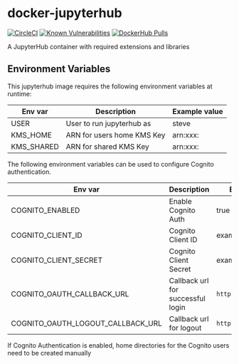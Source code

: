 # docker-jupyterhub

[![CircleCI](https://circleci.com/gh/dwp/docker-jupyterhub.svg?style=svg)](https://circleci.com/gh/dwp/docker-jupyterhub) [![Known Vulnerabilities](https://snyk.io/test/github/dwp/docker-jupyterhub/badge.svg)](https://snyk.io/test/github/dwp/docker-jupyterhub) [![DockerHub Pulls](https://img.shields.io/docker/pulls/dwpdigital/jupyterhub)](https://hub.docker.com/r/dwpdigital/jupyterhub)

A JupyterHub container with required extensions and libraries

## Environment Variables
This jupyterhub image requires the following environment variables at runtime:

| Env var | Description | Example value |
| ------- | ----------- | ------------- |
| USER    | User to run jupyterhub as | steve |
| KMS_HOME    | ARN for users home KMS Key | arn:xxx: |
| KMS_SHARED    | ARN for shared KMS Key | arn:xxx: |

The following environment variables can be used to configure Cognito authentication. 

| Env var | Description | Example value |
| ------- | ----------- | ------------- |
| COGNITO_ENABLED    | Enable Cognito Auth | true |
| COGNITO_CLIENT_ID  | Cognito Client ID | exampleid |
| COGNITO_CLIENT_SECRET | Cognito Client Secret | examplesecret |
| COGNITO_OAUTH_CALLBACK_URL | Callback url for successful login | `http://localhost:3000`|
| COGNITO_OAUTH_LOGOUT_CALLBACK_URL | Callback url for logout | `http://example.com`

If Cognito Authentication is enabled, home directories for the Cognito users need to be created manually
